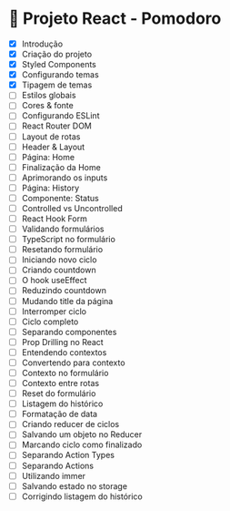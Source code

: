 # 🚀 Projeto React - Pomodoro

- [x] Introdução
- [x] Criação do projeto
- [x] Styled Components
- [x] Configurando temas
- [x] Tipagem de temas
- [ ] Estilos globais
- [ ] Cores & fonte
- [ ] Configurando ESLint
- [ ] React Router DOM
- [ ] Layout de rotas
- [ ] Header & Layout
- [ ] Página: Home
- [ ] Finalização da Home
- [ ] Aprimorando os inputs
- [ ] Página: History
- [ ] Componente: Status
- [ ] Controlled vs Uncontrolled
- [ ] React Hook Form
- [ ] Validando formulários
- [ ] TypeScript no formulário
- [ ] Resetando formulário
- [ ] Iniciando novo ciclo
- [ ] Criando countdown
- [ ] O hook useEffect
- [ ] Reduzindo countdown
- [ ] Mudando title da página
- [ ] Interromper ciclo
- [ ] Ciclo completo
- [ ] Separando componentes
- [ ] Prop Drilling no React
- [ ] Entendendo contextos
- [ ] Convertendo para contexto
- [ ] Contexto no formulário
- [ ] Contexto entre rotas
- [ ] Reset do formulário
- [ ] Listagem do histórico
- [ ] Formatação de data
- [ ] Criando reducer de ciclos
- [ ] Salvando um objeto no Reducer
- [ ] Marcando ciclo como finalizado
- [ ] Separando Action Types
- [ ] Separando Actions
- [ ] Utilizando immer
- [ ] Salvando estado no storage
- [ ] Corrigindo listagem do histórico
